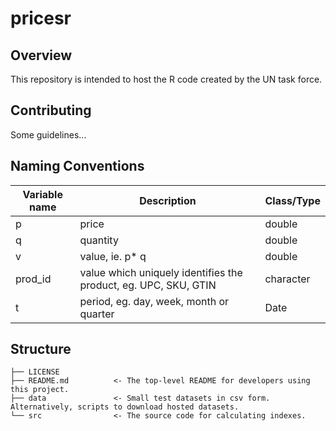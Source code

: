 # pricesr

## Overview
This repository is intended to host the R code created by the UN task force.

## Contributing
Some guidelines...

## Naming Conventions
| Variable name       | Description    |  Class/Type    |
| ------------- |-------------|  -----|
| p      | price | double | 
| q      | quantity      |  double | 
| v | value, ie. p* q      | double |
| prod_id | value which uniquely identifies the product, eg. UPC, SKU, GTIN    | character | 
| t | period, eg. day, week, month or quarter     |  Date | 

## Structure
```
├── LICENSE
├── README.md          <- The top-level README for developers using this project.
├── data               <- Small test datasets in csv form. Alternatively, scripts to download hosted datasets.
└── src                <- The source code for calculating indexes.
```
